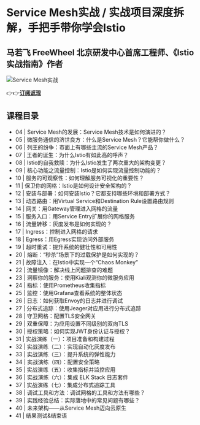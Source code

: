 Service Mesh实战 / 实战项目深度拆解，手把手带你学会Istio
======================================

马若飞 **FreeWheel 北京研发中心首席工程师、《Istio实战指南》作者**
-------------------------------------------

![Service Mesh实战](https://www.geekgay.com/storage/geek/geek_56f4000d577c598040c431682f213aad.jpg)  
  
👉👉[**订阅返现**](https://time.geekbang.org/course/intro/100049401?code=iOfaF6fXNCMbNhtsGWCsCPbmVQHCNSh1ymSgDBnSmP0%3D "Service Mesh实战")  
  
课程目录
----

  
  
- 04 | Service Mesh的发展：Service Mesh技术是如何演进的？
- 05 | 微服务通信的济世良方：什么是Service Mesh？它能帮你做什么？
- 06 | 列王的纷争：市面上有哪些主流的Service Mesh产品？
- 07 | 王者的诞生：为什么Istio有如此高的呼声？
- 08 | Istio的自我救赎：为什么Istio发生了两次重大的架构变更？
- 09 | 核心功能之流量控制：Istio是如何实现流量控制功能的？
- 10 | 服务的可观察性：如何理解服务可视化的重要性？
- 11 | 保卫你的网格：Istio是如何设计安全架构的？
- 12 | 安装与部署：如何安装Istio？它都支持哪些环境和部署方式？
- 13 | 动态路由：用Virtual Service和Destination Rule设置路由规则
- 14 | 网关：用Gateway管理进入网格的流量
- 15 | 服务入口：用Service Entry扩展你的网格服务
- 16 | 流量转移：灰度发布是如何实现的？
- 17 | Ingress：控制进入网格的请求
- 18 | Egress：用Egress实现访问外部服务
- 19 | 超时重试：提升系统的健壮性和可用性
- 20 | 熔断：“秒杀”场景下的过载保护是如何实现的？
- 21 | 故障注入：在Istio中实现一个“Chaos Monkey”
- 22 | 流量镜像：解决线上问题排查的难题
- 23 | 洞察你的服务：使用Kiali观测你的微服务应用
- 24 | 指标：使用Prometheus收集指标
- 25 | 监控：使用Grafana查看系统的整体状态
- 26 | 日志：如何获取Envoy的日志并进行调试
- 27 | 分布式追踪：使用Jeager对应用进行分布式追踪
- 28 | 守卫网格：配置TLS安全网关
- 29 | 双重保障：为应用设置不同级别的双向TLS
- 30 | 授权策略：如何实现JWT身份认证与授权？
- 31 | 实战演练（一）：项目准备和构建过程
- 32 | 实战演练（二）：实现自动化灰度发布
- 33 | 实战演练（三）：提升系统的弹性能力
- 34 | 实战演练（四）：配置安全策略
- 35 | 实战演练（五）：收集指标并监控应用
- 36 | 实战演练（六）：集成 ELK Stack 日志套件
- 37 | 实战演练（七）：集成分布式追踪工具
- 38 | 调试工具和方法：调试网格的工具和方法有哪些？
- 39 | 实践经验总结：实际落地中的常见问题有哪些？
- 40 | 未来架构——从Service Mesh迈向云原生
- 41 | 结果测试&amp;结束语
